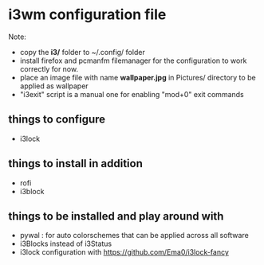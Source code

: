 # i3wm configuration file
Note:
* copy the **i3/** folder to ~/.config/ folder
* install firefox and pcmanfm filemanager for the configuration to work correctly for now.
* place an image file with name **wallpaper.jpg** in Pictures/ directory to be applied as wallpaper
* "i3exit" script is a manual one for enabling "mod+0" exit commands

## things to configure
* i3lock 

## things to install in addition
* rofi <instead of dmenu>
* i3block

## things to be installed and play around with
* pywal : for auto colorschemes that can be applied across all software
* i3Blocks instead of i3Status
* i3lock configuration with <https://github.com/Ema0/i3lock-fancy>

